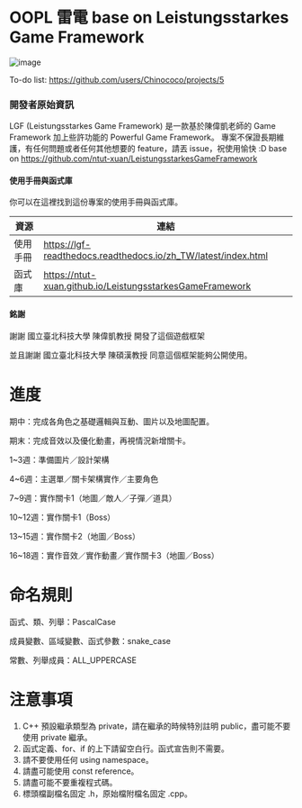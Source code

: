 # OOPL 雷電 base on Leistungsstarkes Game Framework

![image](https://github.com/Chinococo/2024OOPL/assets/58754099/42b6bae8-836e-4830-9dfe-f2043de8df97)

To-do list: https://github.com/users/Chinococo/projects/5


### 開發者原始資訊
LGF (Leistungsstarkes Game Framework) 是一款基於陳偉凱老師的 Game Framework 加上些許功能的 Powerful Game Framework。
專案不保證長期維護，有任何問題或者任何其他想要的 feature，請丟 issue，祝使用愉快 :D
base on https://github.com/ntut-xuan/LeistungsstarkesGameFramework


#### 使用手冊與函式庫

你可以在這裡找到這份專案的使用手冊與函式庫。

| 資源 | 連結 |
| ---- | ---- |
| 使用手冊 | https://lgf-readthedocs.readthedocs.io/zh_TW/latest/index.html |
| 函式庫 | https://ntut-xuan.github.io/LeistungsstarkesGameFramework |


#### 銘謝

謝謝 國立臺北科技大學 陳偉凱教授 開發了這個遊戲框架

並且謝謝 國立臺北科技大學 陳碩漢教授 同意這個框架能夠公開使用。


# 進度

期中：完成各角色之基礎邏輯與互動、圖片以及地圖配置。

期末：完成音效以及優化動畫，再視情況新增關卡。

1~3週：準備圖片／設計架構

4~6週：主選單／關卡架構實作／主要角色

7~9週：實作關卡1（地圖／敵人／子彈／道具）

10~12週：實作關卡1（Boss）

13~15週：實作關卡2（地圖／Boss）

16~18週：實作音效／實作動畫／實作關卡3（地圖／Boss）


# 命名規則

函式、類、列舉：PascalCase

成員變數、區域變數、函式參數：snake_case

常數、列舉成員：ALL_UPPERCASE


# 注意事項
1. C++ 預設繼承類型為 private，請在繼承的時候特別註明 public，盡可能不要使用 private 繼承。
2. 函式定義、for、if 的上下請留空白行。函式宣告則不需要。
3. 請不要使用任何 using namespace。
4. 請盡可能使用 const reference。
5. 請盡可能不要重複程式碼。
6. 標頭檔副檔名固定 .h，原始檔附檔名固定 .cpp。
